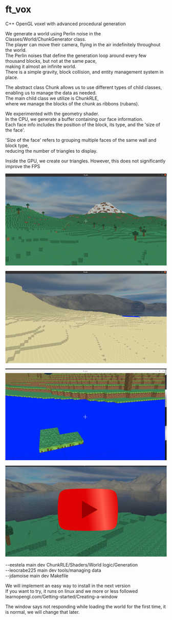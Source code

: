 # ft_vox <br>
C++ OpenGL voxel with advanced procedural generation <br>

We generate a world using Perlin noise in the Classes/World/ChunkGenerator class. <br>
The player can move their camera, flying in the air indefinitely throughout the world. <br>
The Perlin noises that define the generation loop around every few thousand blocks, but not at the same pace, <br>
making it almost an infinite world. <br>
There is a simple gravity, block collision, and entity management system in place. <br>

The abstract class Chunk allows us to use different types of child classes, enabling us to manage the data as needed. <br>
The main child class we utilize is ChunkRLE, <br>
where we manage the blocks of the chunk as ribbons (rubans). <br>

We experimented with the geometry shader. <br>
In the CPU, we generate a buffer containing our face information. <br>
Each face info includes the position of the block, its type, and the 'size of the face'. <br>

'Size of the face' refers to grouping multiple faces of the same wall and block type, <br>
reducing the number of triangles to display. <br>

Inside the GPU, we create our triangles. However, this does not significantly improve the FPS <br>

![Montains](assets/montain.png)

![Desert](assets/desert.png)

![Desert](assets/eaublock.png)

[![Watch the video](assets/video.jpg)](https://www.youtube.com/watch?v=5nc3raWCv7w)


--eestela main dev       ChunkRLE/Shaders/World logic/Generation <br>
--leocrabe225 main dev   tools/managing data <br>
--jdamoise main dev      Makefile <br>

We will implement an easy way to install in the next version <br>
If you want to try, it runs on linux and we more or less followed learnopengl.com/Getting-started/Creating-a-window <br>

The window says not responding while loading the world for the first time, it is normal, we will change that later. <br>
